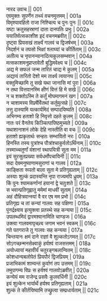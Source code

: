 नारद उवाच ||	001    
एवमुक्तः सुपर्णेन तथ्यं वचनमुत्तमम् |	001a  
विमृश्यावहितो राजा निश्चित्य च पुनः पुनः ||	001c  
यष्टा क्रतुसहस्राणां दाता दानपतिः प्रभुः |	002a  
ययातिर्वत्सकाशीश इदं वचनमब्रवीत् ||	002c  
दृष्ट्वा प्रियसखं तार्क्ष्यं गालवं च द्विजर्षभम् |	003a  
निदर्शनं च तपसो भिक्षां श्लाघ्यां च कीर्तिताम् ||	003c  
अतीत्य च नृपानन्यानादित्यकुलसम्भवान् |	004a  
मत्सकाशमनुप्राप्तावेतौ बुद्धिमवेक्ष्य च ||	004c  
अद्य मे सफलं जन्म तारितं चाद्य मे कुलम् |	005a  
अद्यायं तारितो देशो मम तार्क्ष्य त्वयानघ ||	005c  
वक्तुमिच्छामि तु सखे यथा जानासि मां पुरा |	006a  
न तथा वित्तवानस्मि क्षीणं वित्तं हि मे सखे ||	006c  
न च शक्तोऽस्मि ते कर्तुं मोघमागमनं खग |	007a  
न चाशामस्य विप्रर्षेर्वितथां कर्तुमुत्सहे ||	007c  
तत्तु दास्यामि यत्कार्यमिदं सम्पादयिष्यति |	008a  
अभिगम्य हताशो हि निवृत्तो दहते कुलम् ||	008c  
नातः परं वैनतेय किञ्चित्पापिष्ठमुच्यते |	009a  
यथाशानाशनं लोके देहि नास्तीति वा वचः ||	009c  
हताशो ह्यकृतार्थः सन्हतः सम्भावितो नरः |	010a  
हिनस्ति तस्य पुत्रांश्च पौत्रांश्चाकुर्वतोऽर्थिनाम् ||	010c  
तस्माच्चतुर्णां वंशानां स्थापयित्री सुता मम |	011a  
इयं सुरसुतप्रख्या सर्वधर्मोपचायिनी ||	011c  
सदा देवमनुष्याणामसुराणां च गालव |	012a  
काङ्क्षिता रूपतो बाला सुता मे प्रतिगृह्यताम् ||	012c  
अस्याः शुल्कं प्रदास्यन्ति नृपा राज्यमपि ध्रुवम् |	013a  
किं पुनः श्यामकर्णानां हयानां द्वे चतुःशते ||	013c  
स भवान्प्रतिगृह्णातु ममेमां माधवीं सुताम् |	014a  
अहं दौहित्रवान्स्यां वै वर एष मम प्रभो ||	014c  
प्रतिगृह्य च तां कन्यां गालवः सह पक्षिणा |	015a  
पुनर्द्रक्ष्याव इत्युक्त्वा प्रतस्थे सह कन्यया ||	015c  
उपलब्धमिदं द्वारमश्वानामिति चाण्डजः |	016a  
उक्त्वा गालवमापृच्छ्य जगाम भवनं स्वकम् ||	016c  
गते पतगराजे तु गालवः सह कन्यया |	017a  
चिन्तयानः क्षमं दाने राज्ञां वै शुल्कतोऽगमत् ||	017c  
सोऽगच्छन्मनसेक्ष्वाकुं हर्यश्वं राजसत्तमम् |	018a  
अयोध्यायां महावीर्यं चतुरङ्गबलान्वितम् ||	018c  
कोशधान्यबलोपेतं प्रियपौरं द्विजप्रियम् |	019a  
प्रजाभिकामं शाम्यन्तं कुर्वाणं तप उत्तमम् ||	019c  
तमुपागम्य विप्रः स हर्यश्वं गालवोऽब्रवीत् |	020a  
कन्येयं मम राजेन्द्र प्रसवैः कुलवर्धिनी ||	020c  
इयं शुल्केन भार्यार्थे हर्यश्व प्रतिगृह्यताम् |	021a  
शुल्कं ते कीर्तयिष्यामि तच्छ्रुत्वा सम्प्रधार्यताम् ||	021c  
